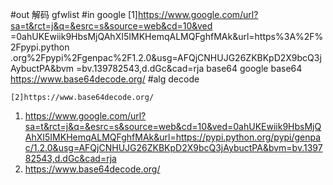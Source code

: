 #out
解码 gfwlist
#in
google
[1]https://www.google.com/url?sa=t&rct=j&q=&esrc=s&source=web&cd=10&ved
=0ahUKEwiik9HbsMjQAhXI5IMKHemqALMQFghfMAk&url=https%3A%2F%2Fpypi.python
.org%2Fpypi%2Fgenpac%2F1.2.0&usg=AFQjCNHUJG26ZKBKpD2X9bcQ3jAybuctPA&bvm
=bv.139782543,d.dGc&cad=rja
base64
google base64
https://www.base64decode.org/
#alg
decode
```
[2]https://www.base64decode.org/
```
1. https://www.google.com/url?sa=t&rct=j&q=&esrc=s&source=web&cd=10&ved=0ahUKEwiik9HbsMjQAhXI5IMKHemqALMQFghfMAk&url=https://pypi.python.org/pypi/genpac/1.2.0&usg=AFQjCNHUJG26ZKBKpD2X9bcQ3jAybuctPA&bvm=bv.139782543,d.dGc&cad=rja
2. https://www.base64decode.org/
